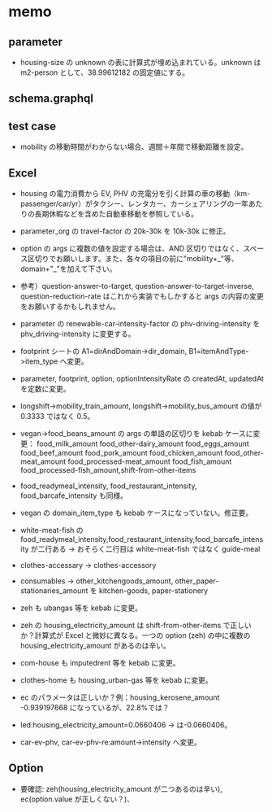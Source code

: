 # memo

## parameter

- housing-size の unknown の表に計算式が埋め込まれている。unknown は m2-person として、38.99612182 の固定値にする。

## schema.graphql

## test case

- mobility の移動時間がわからない場合、週間＋年間で移動距離を設定。

## Excel

- housing の電力消費から EV, PHV の充電分を引く計算の車の移動（km-passenger/car/yr）がタクシー、レンタカー、カーシェアリングの一年あたりの長期休暇などを含めた自動車移動を参照している。

- parameter_org の travel-factor の 20k-30k を 10k-30k に修正。
- option の args に複数の値を設定する場合は、AND 区切りではなく、スペース区切りでお願いします。また、各々の項目の前に"mobility+\_"等、domain+"\_"を加えて下さい。
- 参考）question-answer-to-target, question-answer-to-target-inverse, question-reduction-rate はこれから実装でもしかすると args の内容の変更をお願いするかもしれません。
- parameter の renewable-car-intensity-factor の phv-driving-intensity を phv_driving-intensity に変更する。
- footprint シートの A1=dirAndDomain->dir_domain, B1=itemAndType->item_type へ変更。
- parameter, footprint, option, optionIntensityRate の createdAt, updatedAt を定数に変更。
- longshift->mobility_train_amount, longshift->mobility_bus_amount の値が 0.3333 ではなく 0.5。
- vegan->food_beans_amount の args の単語の区切りを kebab ケースに変更： food_milk_amount food_other-dairy_amount food_eggs_amount food_beef_amount food_pork_amount food_chicken_amount food_other-meat_amount food_processed-meat_amount food_fish_amount food_processed-fish_amount,shift-from-other-items
- food_readymeal_intensity, food_restaurant_intensity, food_barcafe_intensity も同様。
- vegan の domain_item_type も kebab ケースになっていない。修正要。
- white-meat-fish の food_readymeal_intensity,food_restaurant_intensity,food_barcafe_intensity が二行ある → おそらく二行目は white-meat-fish ではなく guide-meal
- clothes-accessary -> clothes-accessory
- consumables -> other_kitchengoods_amount, other_paper-stationaries_amount を kitchen-goods, paper-stationery
- zeh も ubangas 等を kebab に変更。
- zeh の housing_electricity_amount は shift-from-other-items で正しいか？計算式が Excel と微妙に異なる。一つの option (zeh) の中に複数の housing_electricity_amount があるのは辛い。
- com-house も imputedrent 等を kebab に変更。
- clothes-home も housing_urban-gas 等を kebab に変更。
- ec のパラメータは正しいか？例：housing_kerosene_amount -0.939197668 になっているが、22.8%では？
- led:housing_electricity_amount=0.0660406 → は-0.0660406。
- car-ev-phv, car-ev-phv-re:amount->intensity へ変更。

## Option

- 要確認: zeh(housing_electricity_amount が二つあるのは辛い), ec(option.value が正しくない？)、
